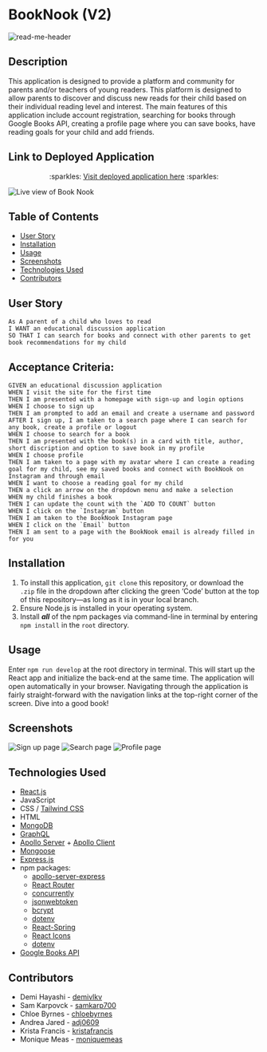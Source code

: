 # BookNook (V2)

![read-me-header](https://user-images.githubusercontent.com/107075274/202079760-4586b6b9-9bfe-4cc0-9479-13b19574a3c6.png)


## Description
This application is designed to provide a platform and community for parents and/or teachers of young readers. This platform is designed to allow parents to discover and discuss new reads for their child based on their individual reading level and interest. The main features of this application include account registration, searching for books through Google Books API, creating a profile page where you can save books, have reading goals for your child and add friends.

## Link to Deployed Application
<p align="center">:sparkles: <a href="https://book-nook-v2.herokuapp.com/">Visit deployed application here</a> :sparkles:</p>

![Live view of Book Nook](/../main/client/src/images/screenshots/homepage.png)

## Table of Contents
- [User Story](#user-story)
- [Installation](#installation)
- [Usage](#usage)
- [Screenshots](#screenshots)
- [Technologies Used](#technologies-used)
- [Contributors](#contributors)

## User Story
```
As A parent of a child who loves to read
I WANT an educational discussion application
SO THAT I can search for books and connect with other parents to get book recommendations for my child
```

## Acceptance Criteria:
```
GIVEN an educational discussion application
WHEN I visit the site for the first time
THEN I am presented with a homepage with sign-up and login options
WHEN I choose to sign up
THEN I am prompted to add an email and create a username and password
AFTER I sign up, I am taken to a search page where I can search for any book, create a profile or logout
WHEN I choose to search for a book
THEN I am presented with the book(s) in a card with title, author, short discription and option to save book in my profile
WHEN I choose profile
THEN I am taken to a page with my avatar where I can create a reading goal for my child, see my saved books and connect with BookNook on Instagram and through email
WHEN I want to choose a reading goal for my child
THEN a click an arrow on the dropdown menu and make a selection
WHEN my child finishes a book
THEN I can update the count with the `ADD TO COUNT` button
WHEN I click on the `Instagram` button
THEN I am taken to the BookNook Instagram page
WHEN I click on the `Email` button
THEN I am sent to a page with the BookNook email is already filled in for you
```

## Installation
1. To install this application, `git clone` this repository, or download the `.zip` file in the dropdown after clicking the green ‘Code’ button at the top of this repository—as long as it is in your local branch.
2. Ensure Node.js is installed in your operating system.
3. Install ***all*** of the npm packages via command-line in terminal by entering `npm install` in the `root` directory.

## Usage
Enter `npm run develop` at the root directory in terminal. This will start up the React app and initialize the back-end at the same time. The application will open automatically in your browser. Navigating through the application is fairly straight-forward with the navigation links at the top-right corner of the screen. Dive into a good book!

## Screenshots
![Sign up page](/../main/client/src/images/screenshots/signup.png)
![Search page](/../main/client/src/images/screenshots/search.png)
![Profile page](/../main/client/src/images/screenshots/profile.png)

## Technologies Used
- [React.js](https://reactjs.org/)
- JavaScript
- CSS / [Tailwind CSS](https://tailwindcss.com/)
- HTML
- [MongoDB](https://www.mongodb.com/)
- [GraphQL](https://graphql.org/)
- [Apollo Server](https://www.apollographql.com/docs/apollo-server/) + [Apollo Client](https://www.apollographql.com/docs/react/)
- [Mongoose](https://mongoosejs.com/docs/)
- [Express.js](https://expressjs.com/)
- npm packages:
    - [apollo-server-express](https://www.npmjs.com/package/apollo-server-express)
    - [React Router](https://www.npmjs.com/package/react-router-dom)
    - [concurrently](https://www.npmjs.com/package/concurrently)
    - [jsonwebtoken](https://www.npmjs.com/package/jsonwebtoken)
    - [bcrypt](https://www.npmjs.com/package/bcrypt)
    - [dotenv](https://github.com/motdotla/dotenv#readme)
    - [React-Spring](https://react-spring.dev/)
    - [React Icons](https://react-icons.github.io/react-icons/)
    - [dotenv](https://github.com/motdotla/dotenv#readme)
- [Google Books API](https://developers.google.com/books)

## Contributors
- Demi Hayashi - [demivlkv](https://github.com/demivlkv)
- Sam Karpovck - [samkarp700](https://github.com/samkarp700)
- Chloe Byrnes - [chloebyrnes](https://github.com/chloebyrnes)
- Andrea Jared - [adj0609](https://github.com/adj0609)
- Krista Francis - [kristafrancis](https://github.com/kristafrancis)
- Monique Meas - [moniquemeas](https://github.com/moniquemeas)